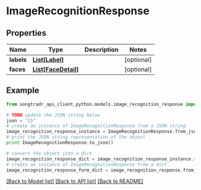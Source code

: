 # ImageRecognitionResponse


## Properties
Name | Type | Description | Notes
------------ | ------------- | ------------- | -------------
**labels** | [**List[Label]**](Label.md) |  | [optional] 
**faces** | [**List[FaceDetail]**](FaceDetail.md) |  | [optional] 

## Example

```python
from songtradr_api_client_python.models.image_recognition_response import ImageRecognitionResponse

# TODO update the JSON string below
json = "{}"
# create an instance of ImageRecognitionResponse from a JSON string
image_recognition_response_instance = ImageRecognitionResponse.from_json(json)
# print the JSON string representation of the object
print ImageRecognitionResponse.to_json()

# convert the object into a dict
image_recognition_response_dict = image_recognition_response_instance.to_dict()
# create an instance of ImageRecognitionResponse from a dict
image_recognition_response_form_dict = image_recognition_response.from_dict(image_recognition_response_dict)
```
[[Back to Model list]](../README.md#documentation-for-models) [[Back to API list]](../README.md#documentation-for-api-endpoints) [[Back to README]](../README.md)


